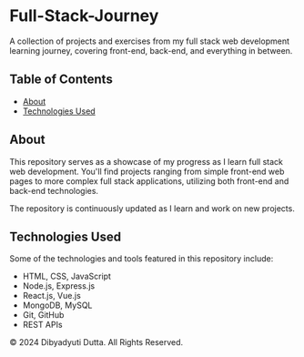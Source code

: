 # Full-Stack-Journey

A collection of projects and exercises from my full stack web development learning journey, covering front-end, back-end, and everything in between.

## Table of Contents

- [About](#about)
- [Technologies Used](#technologies-used)

## About

This repository serves as a showcase of my progress as I learn full stack web development. You'll find projects ranging from simple front-end web pages to more complex full stack applications, utilizing both front-end and back-end technologies. 

The repository is continuously updated as I learn and work on new projects.

## Technologies Used

Some of the technologies and tools featured in this repository include:
- HTML, CSS, JavaScript
- Node.js, Express.js
- React.js, Vue.js
- MongoDB, MySQL
- Git, GitHub
- REST APIs


© 2024 Dibyadyuti Dutta. All Rights Reserved.
